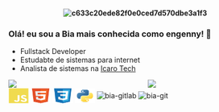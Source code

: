<h4 align="center">
 
![c633c20ede82f0e0ced7d570dbe3a1f3](https://radio.x-team.com/_next/static/image/src/assets/themes/matrix.e752cfaf7db3a86eff0b24b47a1be0a5.gif)

### Olá! eu sou a Bia mais conhecida como engenny! 👋

- Fullstack Developer
- Estudabte de sistemas para internet 
- Analista de sistemas na <a href="https://github.com/IcaroTech">Icaro Tech</a>

<center>
    <img align="left" width="45%" src="https://github-readme-streak-stats.herokuapp.com/?user=GuidoEduardo&theme=dracula&border=61dafb&hide_border=true&background=FFFF0000" />
    <img align="right" width="45%" src="https://github-readme-stats.vercel.app/api?username=GuidoEduardo&show_icons=true&theme=dracula&border_color=61dafb&hide_border=true&bg_color=FFFF0000" />
</center>
  
<div style="display: inline_block"><br>
  <img align="center" alt="bia-Js" height="30" width="40" src="https://raw.githubusercontent.com/devicons/devicon/master/icons/javascript/javascript-plain.svg">
  <img align="center" alt="bia-HTML" height="30" width="40" src="https://raw.githubusercontent.com/devicons/devicon/master/icons/html5/html5-original.svg">
  <img align="center" alt="bia-CSS" height="30" width="40" src="https://raw.githubusercontent.com/devicons/devicon/master/icons/css3/css3-original.svg">
  <img align="center" alt="bia-Python" height="30" width="40" src="https://raw.githubusercontent.com/devicons/devicon/master/icons/python/python-original.svg">
  <img align="center" alt="bia-gitlab" height="30" width="40" src="https://cdn.jsdelivr.net/gh/devicons/devicon/icons/gitlab/gitlab-original.svg" />
  <img align="center" alt="bia-git" height="30" width="40" src="https://cdn.jsdelivr.net/gh/devicons/devicon/icons/git/git-original.svg" />
</div>
